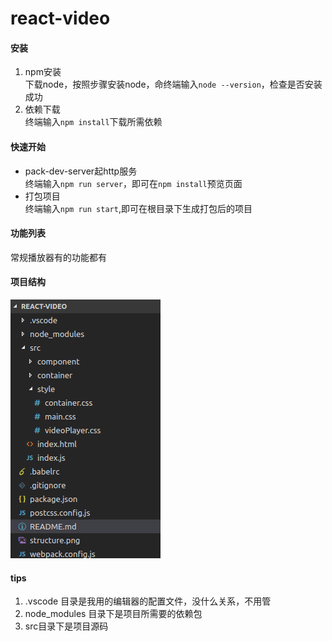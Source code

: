 # react-video
#### 安装
1. npm安装<br/>
	下载node，按照步骤安装node，命终端输入`node --version`，检查是否安装成功
2. 依赖下载<br/>
	终端输入`npm install`下载所需依赖

#### 快速开始
* pack-dev-server起http服务<br/>
  终端输入`npm run server`，即可在`npm install`预览页面
* 打包项目<br/>
  终端输入`npm run start`,即可在根目录下生成打包后的项目
	
#### 功能列表	
   常规播放器有的功能都有

#### 项目结构
 ![](structure.png)

#### tips
1. .vscode 目录是我用的编辑器的配置文件，没什么关系，不用管
2.  node_modules 目录下是项目所需要的依赖包
3.  src目录下是项目源码
